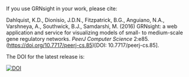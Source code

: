 If you use GRNsight in your work, please cite:

Dahlquist, K.D., Dionisio, J.D.N., Fitzpatrick, B.G., Anguiano, N.A., Varshneya, A., Southwick, B.J., Samdarshi, M. (2016) GRNsight: a web application and service for visualizing models of small- to medium-scale gene regulatory networks. _PeerJ Computer Science_ 2:e85. (https://doi.org/10.7717/peerj-cs.85)[DOI: 10.7717/peerj-cs.85].

The DOI for the latest release is:

[![DOI](https://zenodo.org/badge/16195791.svg)](https://zenodo.org/badge/latestdoi/16195791)
